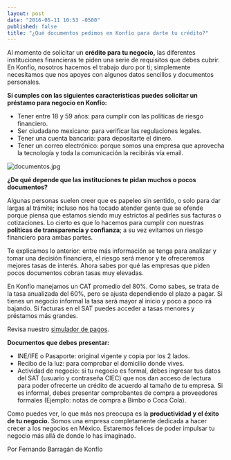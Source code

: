 ```yaml
---
layout: post
date: "2016-05-11 10:53 -0500"
published: false
title: "¿Qué documentos pedimos en Konfío para darte tu crédito?"
---
```

Al momento de solicitar un **crédito para tu negocio,** las diferentes instituciones financieras te piden una serie de requisitos que debes cubrir. En Konfío, nosotros hacemos el trabajo duro por ti; simplemente necesitamos que nos apoyes con algunos datos sencillos y documentos personales.

**Si cumples con las siguientes características puedes solicitar un préstamo para negocio en Konfío:**
- Tener entre 18 y 59 años: para cumplir con las políticas de riesgo financiero.
- Ser ciudadano mexicano: para verificar las regulaciones legales.
- Tener una cuenta bancaria: para depositarte el dinero.
- Tener un correo electrónico: porque somos una empresa que aprovecha la tecnología y toda la comunicación la recibirás vía email.

![documentos.jpg]({{site.baseurl}}/img/documentos.jpg)

**¿De qué depende que las instituciones te pidan muchos o pocos documentos?**

Algunas personas suelen creer que es papeleo sin sentido, o solo para dar largas al trámite; incluso nos ha tocado atender gente que se ofende porque piensa que estamos siendo muy estrictos al pedirles sus facturas o cotizaciones. Lo cierto es que lo hacemos para cumplir con nuestras **políticas de transparencia y confianza**; a su vez evitamos un riesgo financiero para ambas partes.

Te explicamos lo anterior: entre más información se tenga para analizar y tomar una decisión financiera, el riesgo será menor y te ofreceremos mejores tasas de interés. Ahora sabes por qué las empresas que piden pocos documentos cobran tasas muy elevadas. 

En Konfío manejamos un CAT promedio del 80%. Como sabes, se trata de la tasa anualizada del 60%, pero se ajusta dependiendo el plazo a pagar. Si tienes un negocio informal la tasa será mayor al inicio y poco a poco irá bajando. Si facturas en el SAT puedes acceder a tasas menores y préstamos más grandes. 

Revisa nuestro [simulador de pagos](https://konfio.mx/simulador).

**Documentos que debes presentar:**

- INE/IFE o Pasaporte: original vigente y copia por los 2 lados.
- Recibo de la luz: para comprobar el domicilio donde vives.
- Actividad de negocio: si tu negocio es formal, debes ingresar tus datos del SAT (usuario y contraseña CIEC) que nos dan acceso de lectura para poder ofrecerte un crédito de acuerdo al tamaño de tu empresa. Si es informal, debes presentar comprobantes de compra a proveedores formales (Ejemplo: notas de compra a Bimbo o Coca Cola).

Como puedes ver, lo que más nos preocupa es la **productividad y el éxito de tu negocio.** Somos una empresa completamente dedicada a hacer crecer a los negocios en México. Estaremos felices de poder impulsar tu negocio más allá de donde lo has imaginado. 

Por Fernando Barragán de Konfío